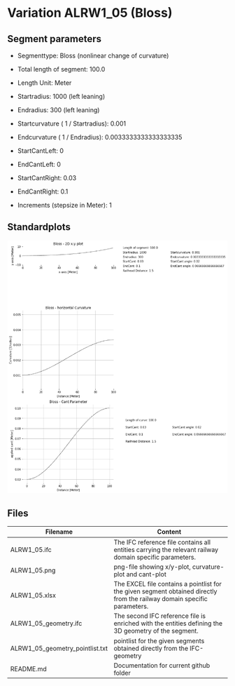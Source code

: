 # Variation ALRW1_05 (Bloss)

## Segment parameters

* Segmenttype: Bloss (nonlinear change of curvature)

* Total length of segment: 100.0

* Length Unit: Meter

* Startradius: 1000 (left leaning)

* Endradius: 300 (left leaning)

* Startcurvature ( 1 / Startradius): 0.001

* Endcurvature ( 1 / Endradius): 0.0033333333333333335

* StartCantLeft: 0

* EndCantLeft: 0

* StartCantRight: 0.03

* EndCantRight: 0.1

* Increments (stepsize in Meter): 1

## Standardplots

<img src="./ALRW1_05.png">


## Files


| Filename                      | Content |
| ----------------------------- | --------------------------------------------------------------------------------------------- |
| ALRW1_05.ifc | The IFC reference file contains all entities carrying the relevant railway domain specific parameters. |
| ALRW1_05.png | png-file showing x/y-plot, curvature-plot and cant-plot  |
| ALRW1_05.xlsx | The EXCEL file contains a pointlist for the given segment obtained directly from the railway domain specific parameters.  |
| ALRW1_05_geometry.ifc | The second IFC reference file is enriched with the entities defining the 3D geometry of the segment.  |
| ALRW1_05_geometry_pointlist.txt | pointlist for the given segments obtained directly from the IFC-geometry  |
| README.md | Documentation for current github folder  |


